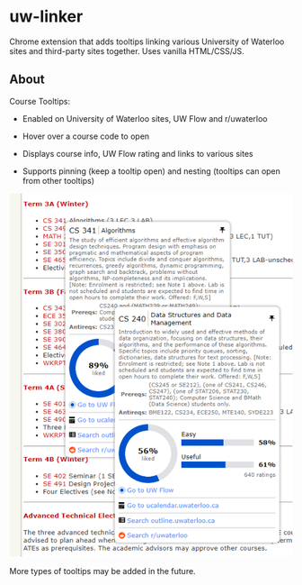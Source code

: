 # uw-linker

Chrome extension that adds tooltips linking various University of Waterloo sites and third-party sites together. Uses vanilla HTML/CSS/JS.

## About

Course Tooltips:

- Enabled on University of Waterloo sites, UW Flow and r/uwaterloo

- Hover over a course code to open

- Displays course info, UW Flow rating and links to various sites

- Supports pinning (keep a tooltip open) and nesting (tooltips can open from other tooltips)

![Image of course tooltip.](doc/course-tooltip-nested.png)

More types of tooltips may be added in the future.
